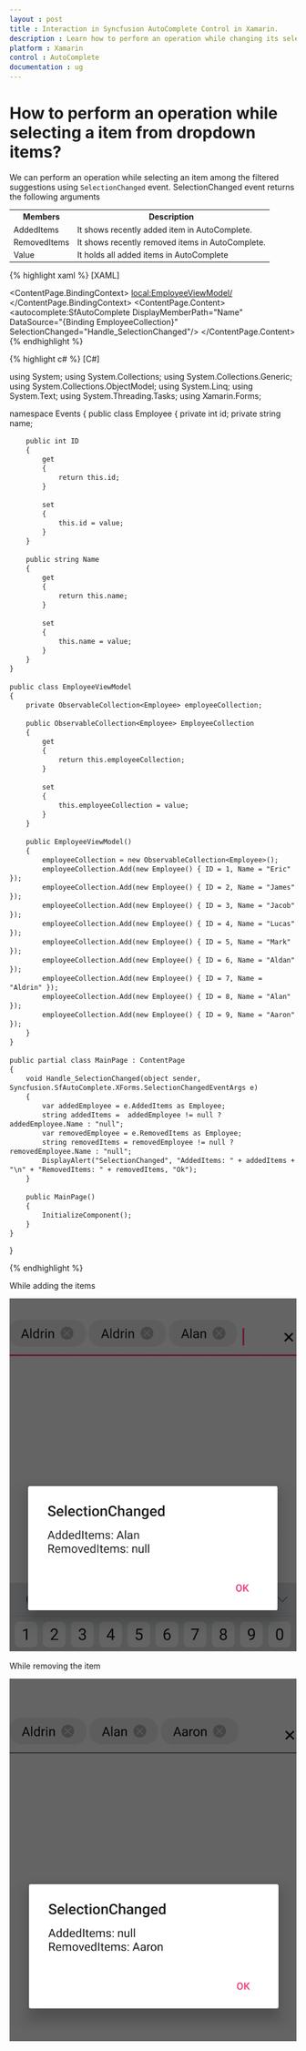 ```yaml
---
layout : post
title : Interaction in Syncfusion AutoComplete Control in Xamarin.
description : Learn how to perform an operation while changing its selection from dropdown list in Xamarin.
platform : Xamarin
control : AutoComplete
documentation : ug
---
```


# How to perform an operation while selecting a item from dropdown items?

We can perform an operation while selecting an item among the filtered suggestions using `SelectionChanged` event. SelectionChanged event returns the following arguments

<table>
<tr>
<th>Members</th>
<th>Description</th>
</tr>
<tr>
<td>AddedItems</td>
<td>It shows recently added item in AutoComplete.</td>
</tr>
<tr>
<td>RemovedItems</td>
<td>It shows recently removed items in AutoComplete.</td>
</tr>
</tr>
<tr>
<td>Value</td>
<td>It holds all added items in AutoComplete</td>
</tr>
</table>


{% highlight xaml %}
[XAML]
<?xml version="1.0" encoding="utf-8"?>
<ContentPage
    xmlns="http://xamarin.com/schemas/2014/forms"
    xmlns:autocomplete="clr-namespace:Syncfusion.SfAutoComplete.XForms;assembly=Syncfusion.SfAutoComplete.XForms"
    xmlns:x="http://schemas.microsoft.com/winfx/2009/xaml" 
    xmlns:local="clr-namespace:Events"
    x:Class="Events.MainPage">
    <ContentPage.BindingContext>
        <local:EmployeeViewModel/>
    </ContentPage.BindingContext>
    <ContentPage.Content>
        <StackLayout>
            <autocomplete:SfAutoComplete
                DisplayMemberPath="Name"
                DataSource="{Binding EmployeeCollection}" 
                SelectionChanged="Handle_SelectionChanged"/>
        </StackLayout> 
    </ContentPage.Content>
</ContentPage>
{% endhighlight %}

{% highlight c# %}
[C#]
	
using System;
using System.Collections;
using System.Collections.Generic;
using System.Collections.ObjectModel;
using System.Linq;
using System.Text;
using System.Threading.Tasks;
using Xamarin.Forms;

namespace Events
{
    public class Employee
    {
        private int id;
        private string name;

        public int ID
        {
            get
            {
                return this.id;
            }

            set
            {
                this.id = value;
            }
        }

        public string Name
        {
            get
            {
                return this.name;
            }

            set
            {
                this.name = value;
            }
        }
    }

    public class EmployeeViewModel
    {
        private ObservableCollection<Employee> employeeCollection;

        public ObservableCollection<Employee> EmployeeCollection
        {
            get
            {
                return this.employeeCollection;
            }

            set
            {
                this.employeeCollection = value;
            }
        }

        public EmployeeViewModel()
        {
            employeeCollection = new ObservableCollection<Employee>();
            employeeCollection.Add(new Employee() { ID = 1, Name = "Eric" });
            employeeCollection.Add(new Employee() { ID = 2, Name = "James" });
            employeeCollection.Add(new Employee() { ID = 3, Name = "Jacob" });
            employeeCollection.Add(new Employee() { ID = 4, Name = "Lucas" });
            employeeCollection.Add(new Employee() { ID = 5, Name = "Mark" });
            employeeCollection.Add(new Employee() { ID = 6, Name = "Aldan" });
            employeeCollection.Add(new Employee() { ID = 7, Name = "Aldrin" });
            employeeCollection.Add(new Employee() { ID = 8, Name = "Alan" });
            employeeCollection.Add(new Employee() { ID = 9, Name = "Aaron" });
        }
    }

    public partial class MainPage : ContentPage
    {
        void Handle_SelectionChanged(object sender, Syncfusion.SfAutoComplete.XForms.SelectionChangedEventArgs e)
        {
            var addedEmployee = e.AddedItems as Employee;
            string addedItems =  addedEmployee != null ? addedEmployee.Name : "null";
            var removedEmployee = e.RemovedItems as Employee;
            string removedItems = removedEmployee != null ? removedEmployee.Name : "null";
            DisplayAlert("SelectionChanged", "AddedItems: " + addedItems + "\n" + "RemovedItems: " + removedItems, "Ok");
        }

        public MainPage()
        {
            InitializeComponent();
        }
    }
}

{% endhighlight %}

While adding the items

![added item is shown in alert window](images/How-To/AddingItem.png)

While removing the item

![removed item is shown in alert window](images/How-To/RemovingItem.png)


